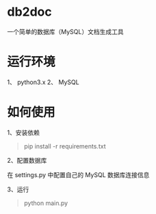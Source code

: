 # db2doc
一个简单的数据库（MySQL）文档生成工具

# 运行环境
1、 python3.x
2、 MySQL 

# 如何使用

1、安装依赖
>  pip install -r requirements.txt

2、配置数据库

在 settings.py 中配置自己的 MySQL 数据库连接信息

3、运行
> python main.py 

